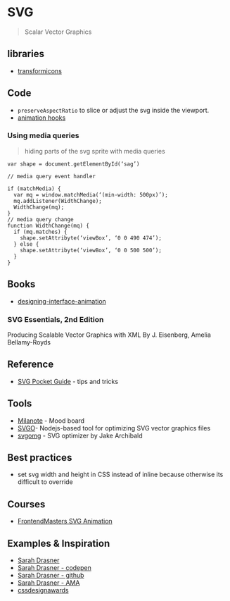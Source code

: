 # SVG

> Scalar Vector Graphics

## libraries

- [transformicons](http://www.transformicons.com/)

## Code

- `preserveAspectRatio` to slice or adjust the svg inside the viewport.
- [animation hooks](https://developer.mozilla.org/en-US/docs/Web/Events/animationstart)

### Using media queries

> hiding parts of the svg sprite with media queries

```
var shape = document.getElementById(‘sag’)

// media query event handler

if (matchMedia) {
  var mq = window.matchMedia(‘(min-width: 500px)’);
  mq.addListener(WidthChange);
  WidthChange(mq);
}
// media query change
function WidthChange(mq) {
  if (mq.matches) {
    shape.setAttribyte(‘viewBox’, ‘0 0 490 474’);
  } else {
    shape.setAttribyte(‘viewBox’, ‘0 0 500 500’);
  }
}
```

## Books

- [designing-interface-animation](http://rosenfeldmedia.com/books/designing-interface-animation/)

### SVG Essentials, 2nd Edition
Producing Scalable Vector Graphics with XML
By J. Eisenberg, Amelia Bellamy-Royds



## Reference

* [SVG Pocket Guide](http://svgpocketguide.com/book/) - tips and tricks


## Tools

* [Milanote](www.milanote.com) - Mood board
* [SVGO](https://github.com/svg/svgo)- Nodejs-based tool for optimizing SVG vector graphics files
* [svgomg](https://jakearchibald.github.io/svgomg/) - SVG optimizer by Jake Archibald


## Best practices

- set svg width and height in CSS instead of inline because otherwise its difficult to override

## Courses

- [FrontendMasters SVG Animation](https://frontendmasters.com/courses/svg-animation)

## Examples & Inspiration

- [Sarah Drasner](https://sarahdrasnerdesign.com/)
- [Sarah Drasner - codepen](https://codepen.io/sdras/)
- [Sarah Drasner - github](https://github.com/sdras)
- [Sarah Drasner - AMA](https://github.com/WebAnimationWorkshops/ama)
- [cssdesignawards](https://www.cssdesignawards.com)